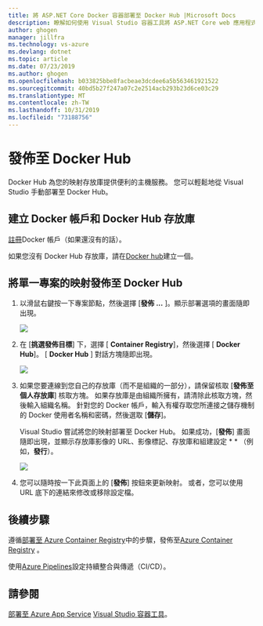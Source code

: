 ```yaml
---
title: 將 ASP.NET Core Docker 容器部署至 Docker Hub |Microsoft Docs
description: 瞭解如何使用 Visual Studio 容器工具將 ASP.NET Core web 應用程式部署至 Docker Hub
author: ghogen
manager: jillfra
ms.technology: vs-azure
ms.devlang: dotnet
ms.topic: article
ms.date: 07/23/2019
ms.author: ghogen
ms.openlocfilehash: b033825bbe8facbeae3dcdee6a5b563461921522
ms.sourcegitcommit: 40bd5b27f247a07c2e2514acb293b23d6ce03c29
ms.translationtype: MT
ms.contentlocale: zh-TW
ms.lasthandoff: 10/31/2019
ms.locfileid: "73188756"
---
```

# <a name="deploy-to-docker-hub"></a>發佈至 Docker Hub

Docker Hub 為您的映射存放庫提供便利的主機服務。 您可以輕鬆地從 Visual Studio 手動部署至 Docker Hub。

## <a name="create-a-docker-account-and-docker-hub-repository"></a>建立 Docker 帳戶和 Docker Hub 存放庫

[註冊](https://hub.docker.com/signup)Docker 帳戶（如果還沒有的話）。

如果您沒有 Docker Hub 存放庫，請在[Docker hub](https://hub.docker.com/)建立一個。

## <a name="publish-the-image-for-a-single-project-to-docker-hub"></a>將單一專案的映射發佈至 Docker Hub

1. 以滑鼠右鍵按一下專案節點，然後選擇 [**發佈 ...** ]。顯示部署選項的畫面隨即出現。

   ![](media/deploy-docker-hub/container-tools-docker-hub-deploy.png)

1. 在 [**挑選發佈目標**] 下，選擇 [ **Container Registry**]，然後選擇 [ **Docker Hub**]。 [ **Docker Hub** ] 對話方塊隨即出現。

   ![](media/deploy-docker-hub/container-tools-docker-hub-credentials.png)

1. 如果您要連線到您自己的存放庫（而不是組織的一部分），請保留核取 [**發佈至個人存放庫**] 核取方塊。 如果存放庫是由組織所擁有，請清除此核取方塊，然後輸入組織名稱。 針對您的 Docker 帳戶，輸入有權存取您所連接之儲存機制的 Docker 使用者名稱和密碼，然後選取 [**儲存**]。  

   Visual Studio 嘗試將您的映射部署至 Docker Hub。  如果成功，[**發佈**] 畫面隨即出現，並顯示存放庫影像的 URL、影像標記、存放庫和組建設定 * * （例如，**發行**）。

   ![](media/deploy-docker-hub/container-tools-docker-hub-finished.png)

1. 您可以隨時按一下此頁面上的 [**發佈**] 按鈕來更新映射。  或者，您可以使用 URL 底下的連結來修改或移除設定檔。

## <a name="next-steps"></a>後續步驟

遵循[部署至 Azure Container Registry](hosting-web-apps-in-docker.md)中的步驟，發佈至[Azure Container Registry](/azure/container-registry/) 。

使用[Azure Pipelines](/azure/devops/pipelines/?view=azure-devops)設定持續整合與傳遞（CI/CD）。

## <a name="see-also"></a>請參閱

[部署至 Azure App Service](deploy-app-service.md)
[Visual Studio 容器工具](/visualstudio/containers/)。